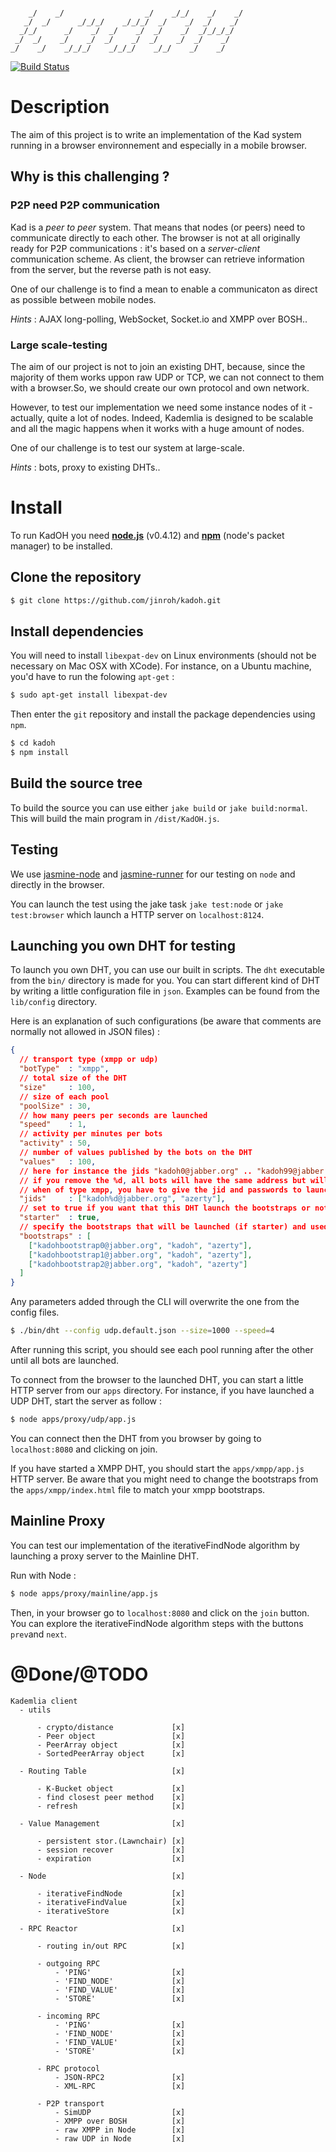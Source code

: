 ```
                                                       
    _/    _/                  _/    _/_/    _/    _/   
   _/  _/      _/_/_/    _/_/_/  _/    _/  _/    _/    
  _/_/      _/    _/  _/    _/  _/    _/  _/_/_/_/     
 _/  _/    _/    _/  _/    _/  _/    _/  _/    _/      
_/    _/    _/_/_/    _/_/_/    _/_/    _/    _/      
```

[![Build Status](https://secure.travis-ci.org/jinroh/kadoh.png?branch=experimental)](https://secure.travis-ci.org/jinroh/kadoh?branch=experimental)

# Description

The aim of this project is to write an implementation of the Kad system running in a browser environnement and especially in a mobile browser.

## Why is this challenging ?

### P2P need P2P communication

Kad is a _peer to peer_ system. That means that nodes (or peers) need to communicate directly to each other. The browser is not at all originally ready for P2P communications : it's based on a _server-client_ communication scheme. As client, the browser can retrieve information from the server, but the reverse path is not easy.

One of our challenge is to find a mean to enable a communicaton as direct as possible between mobile nodes.

_Hints_ : AJAX long-polling, WebSocket, Socket.io and XMPP over BOSH..

### Large scale-testing

The aim of our project is not to join an existing DHT, because, since the majority of them works uppon raw UDP or TCP, we can not connect to them with a browser.So, we should create our own protocol and own network. 

However, to test our implementation we need some instance nodes of it - actually, quite a lot of nodes. Indeed, Kademlia is designed to be scalable and all the magic happens when it works with a huge amount of nodes.

One of our challenge is to test our system at large-scale.

_Hints_ : bots, proxy to existing DHTs..

# Install

To run KadOH you need __[node.js]__ (v0.4.12) and __[npm]__ \(node's packet manager\) to be installed.

## Clone the repository

```bash
$ git clone https://github.com/jinroh/kadoh.git
```

## Install dependencies

You will need to install `libexpat-dev` on Linux environments (should not be necessary on Mac OSX with XCode). For instance, on a Ubuntu machine, you'd have to run the folowing `apt-get` :

```bash
$ sudo apt-get install libexpat-dev
```

Then enter the `git` repository and install the package dependencies using `npm`.

```bash
$ cd kadoh
$ npm install
```
    
## Build the source tree

To build the source you can use either `jake build` or `jake build:normal`. This will build the main program in `/dist/KadOH.js`.

## Testing

We use [jasmine-node] and [jasmine-runner] for our testing on `node` and directly in the browser.

You can launch the test using the jake task `jake test:node` or `jake test:browser` which launch a HTTP server on `localhost:8124`.

## Launching you own DHT for testing

To launch you own DHT, you can use our built in scripts. The `dht` executable from the `bin/` directory is made for you. You can start different kind of DHT by writing a little configuration file in `json`. Examples can be found from the `lib/config` directory.

Here is an explanation of such configurations (be aware that comments are normally not allowed in JSON files) :

```json
{
  // transport type (xmpp or udp)
  "botType"  : "xmpp",
  // total size of the DHT
  "size"     : 100,
  // size of each pool
  "poolSize" : 30,
  // how many peers per seconds are launched
  "speed"    : 1,
  // activity per minutes per bots
  "activity" : 50,
  // number of values published by the bots on the DHT
  "values"   : 100,
  // here for instance the jids "kadoh0@jabber.org" .. "kadoh99@jabber.org" with the password "azerty" will be used to connect the bots
  // if you remove the %d, all bots will have the same address but will connect with different resources to the server
  // when of type xmpp, you have to give the jid and passwords to launch multiple bots
  "jids"     : ["kadoh%d@jabber.org", "azerty"],
  // set to true if you want that this DHT launch the bootstraps or not
  "starter"  : true,
  // specify the bootstraps that will be launched (if starter) and used
  "bootstraps" : [
    ["kadohbootstrap0@jabber.org", "kadoh", "azerty"],
    ["kadohbootstrap1@jabber.org", "kadoh", "azerty"],
    ["kadohbootstrap2@jabber.org", "kadoh", "azerty"]
  ]
}

```

Any parameters added through the CLI will overwrite the one from the config files.

```bash
$ ./bin/dht --config udp.default.json --size=1000 --speed=4
```

After running this script, you should see each pool running after the other until all bots are launched.

To connect from the browser to the launched DHT, you can start a little HTTP server from our `apps` directory. For instance, if you have launched a UDP DHT, start the server as follow :

```bash
$ node apps/proxy/udp/app.js
```

You can connect then the DHT from you browser by going to `localhost:8080` and clicking on join.

If you have started a XMPP DHT, you should start the `apps/xmpp/app.js` HTTP server. Be aware that you might need to change the bootstraps from the `apps/xmpp/index.html` file to match your xmpp bootstraps.

## Mainline Proxy

You can test our implementation of the iterativeFindNode algorithm by launching a proxy server to the Mainline DHT.

Run with Node :

```bash
$ node apps/proxy/mainline/app.js
```

Then, in your browser go to `localhost:8080` and click on the `join` button. You can explore the iterativeFindNode algorithm steps with the buttons `prev`and `next`.

# @Done/@TODO

```
Kademlia client
  - utils

      - crypto/distance             [x]
      - Peer object                 [x]
      - PeerArray object            [x]
      - SortedPeerArray object      [x]

  - Routing Table                   [x]

      - K-Bucket object             [x]
      - find closest peer method    [x]
      - refresh                     [x]

  - Value Management                [x]
  
      - persistent stor.(Lawnchair) [x]
      - session recover             [x]
      - expiration                  [x]

  - Node                            [x]

      - iterativeFindNode           [x]
      - iterativeFindValue          [x]
      - iterativeStore              [x]

  - RPC Reactor                     [x]

      - routing in/out RPC          [x]

      - outgoing RPC 
          - 'PING'                  [x]
          - 'FIND_NODE'             [x]
          - 'FIND_VALUE'            [x]
          - 'STORE'                 [x]

      - incoming RPC
          - 'PING'                  [x]
          - 'FIND_NODE'             [x]
          - 'FIND_VALUE'            [x]
          - 'STORE'                 [x]

      - RPC protocol
          - JSON-RPC2               [x]
          - XML-RPC                 [x]

      - P2P transport
          - SimUDP                  [x]
          - XMPP over BOSH          [x]
          - raw XMPP in Node        [x]
          - raw UDP in Node         [x]

```


[node.js]:https://github.com/joyent/node
[npm]:https://github.com/isaacs/npm
[jasmine-runner]:https://github.com/jamescarr/jasmine-tool
[jasmine-node]:https://github.com/mhevery/jasmine-node

